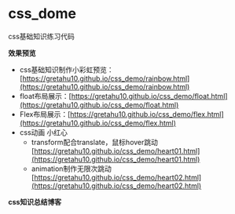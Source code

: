 # css_dome
css基础知识练习代码

**效果预览**
* css基础知识制作小彩虹预览：[https://gretahu10.github.io/css_demo/rainbow.html](https://gretahu10.github.io/css_demo/rainbow.html)
* float布局展示：[https://gretahu10.github.io/css_demo/float.html](https://gretahu10.github.io/css_demo/float.html)
* Flex布局展示：[https://gretahu10.github.io/css_demo/flex.html](https://gretahu10.github.io/css_demo/flex.html)
* css动画 小红心
  * transform配合translate，鼠标hover跳动[https://gretahu10.github.io/css_demo/heart01.html](https://gretahu10.github.io/css_demo/heart01.html)
  * animation制作无限次跳动[https://gretahu10.github.io/css_demo/heart02.html](https://gretahu10.github.io/css_demo/heart02.html)

**css知识总结博客**
